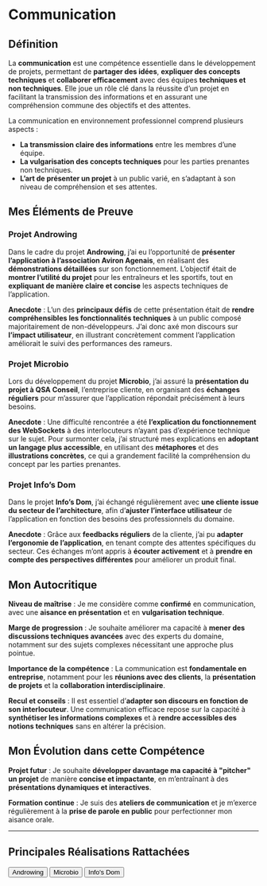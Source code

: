 # Communication

## Définition

La **communication** est une compétence essentielle dans le développement de projets, permettant de **partager des idées**, **expliquer des concepts techniques** et **collaborer efficacement** avec des équipes **techniques et non techniques**. Elle joue un rôle clé dans la réussite d’un projet en facilitant la transmission des informations et en assurant une compréhension commune des objectifs et des attentes.  

La communication en environnement professionnel comprend plusieurs aspects :  
- **La transmission claire des informations** entre les membres d’une équipe.  
- **La vulgarisation des concepts techniques** pour les parties prenantes non techniques.  
- **L’art de présenter un projet** à un public varié, en s’adaptant à son niveau de compréhension et ses attentes.


## Mes Éléments de Preuve

### Projet Androwing  

Dans le cadre du projet **Androwing**, j’ai eu l’opportunité de **présenter l’application à l’association Aviron Agenais**, en réalisant des **démonstrations détaillées** sur son fonctionnement. L’objectif était de **montrer l’utilité du projet** pour les entraîneurs et les sportifs, tout en **expliquant de manière claire et concise** les aspects techniques de l’application.

**Anecdote** : L’un des **principaux défis** de cette présentation était de **rendre compréhensibles les fonctionnalités techniques** à un public composé majoritairement de non-développeurs. J’ai donc axé mon discours sur **l’impact utilisateur**, en illustrant concrètement comment l’application améliorait le suivi des performances des rameurs.



###  Projet Microbio  

Lors du développement du projet **Microbio**, j’ai assuré la **présentation du projet à QSA Conseil**, l’entreprise cliente, en organisant des **échanges réguliers** pour m’assurer que l’application répondait précisément à leurs besoins.

**Anecdote** : Une difficulté rencontrée a été **l’explication du fonctionnement des WebSockets** à des interlocuteurs n’ayant pas d’expérience technique sur le sujet. Pour surmonter cela, j’ai structuré mes explications en **adoptant un langage plus accessible**, en utilisant des **métaphores** et des **illustrations concrètes**, ce qui a grandement facilité la compréhension du concept par les parties prenantes.



### Projet Info’s Dom  

Dans le projet **Info’s Dom**, j’ai échangé régulièrement avec **une cliente issue du secteur de l’architecture**, afin d’**ajuster l’interface utilisateur** de l’application en fonction des besoins des professionnels du domaine.

**Anecdote** : Grâce aux **feedbacks réguliers** de la cliente, j’ai pu **adapter l’ergonomie de l’application**, en tenant compte des attentes spécifiques du secteur. Ces échanges m’ont appris à **écouter activement** et à **prendre en compte des perspectives différentes** pour améliorer un produit final.


## Mon Autocritique

**Niveau de maîtrise** : Je me considère comme **confirmé** en communication, avec une **aisance en présentation** et en **vulgarisation technique**.  

**Marge de progression** : Je souhaite améliorer ma capacité à **mener des discussions techniques avancées** avec des experts du domaine, notamment sur des sujets complexes nécessitant une approche plus pointue.  

**Importance de la compétence** : La communication est **fondamentale en entreprise**, notamment pour les **réunions avec des clients**, la **présentation de projets** et la **collaboration interdisciplinaire**.  

**Recul et conseils** : Il est essentiel d’**adapter son discours en fonction de son interlocuteur**. Une communication efficace repose sur la capacité à **synthétiser les informations complexes** et à **rendre accessibles des notions techniques** sans en altérer la précision.



## Mon Évolution dans cette Compétence

**Projet futur** : Je souhaite **développer davantage ma capacité à "pitcher" un projet** de manière **concise et impactante**, en m’entraînant à des **présentations dynamiques et interactives**.  

**Formation continue** : Je suis des **ateliers de communication** et je m’exerce régulièrement à la **prise de parole en public** pour perfectionner mon aisance orale.


---
## Principales Réalisations Rattachées

<script>
  import { Button } from 'flowbite-svelte';
</script>

<Button pill href="/projects/androwing" color="alternative">Androwing</Button>
<Button pill href="/projects/microbio" color="alternative">Microbio</Button>
<Button pill href="/projects/infos-dom" color="alternative">Info's Dom</Button>
